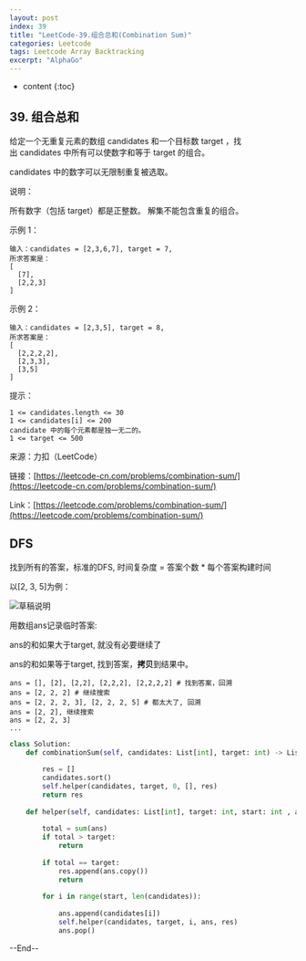 ```yaml
---
layout: post
index: 39
title: "LeetCode-39.组合总和(Combination Sum)"
categories: Leetcode
tags: Leetcode Array Backtracking
excerpt: "AlphaGo"
---
```


* content
{:toc}

## 39. 组合总和

给定一个无重复元素的数组 candidates 和一个目标数 target ，找出 candidates 中所有可以使数字和等于 target 的组合。

candidates 中的数字可以无限制重复被选取。

说明：

所有数字（包括 target）都是正整数。
解集不能包含重复的组合。

示例 1：

```
输入：candidates = [2,3,6,7], target = 7,
所求答案是：
[
  [7],
  [2,2,3]
]
```

示例 2：

```
输入：candidates = [2,3,5], target = 8,
所求答案是：
[
  [2,2,2,2],
  [2,3,3],
  [3,5]
]
```

提示：

```
1 <= candidates.length <= 30
1 <= candidates[i] <= 200
candidate 中的每个元素都是独一无二的。
1 <= target <= 500
```

来源：力扣（LeetCode）

链接：[https://leetcode-cn.com/problems/combination-sum/](https://leetcode-cn.com/problems/combination-sum/)

Link：[https://leetcode.com/problems/combination-sum/](https://leetcode.com/problems/combination-sum/)

## DFS

找到所有的答案，标准的DFS, 时间复杂度 = 答案个数 * 每个答案构建时间

以[2, 3, 5]为例：

![草稿说明]({{site.static}}/images/leetcode-sketch-algorithm-39.jpg)

用数组ans记录临时答案:

ans的和如果大于target, 就没有必要继续了

ans的和如果等于target, 找到答案，**拷贝**到结果中。

```
ans = [], [2], [2,2], [2,2,2], [2,2,2,2] # 找到答案，回溯
ans = [2, 2, 2] # 继续搜索
ans = [2, 2, 2, 3], [2, 2, 2, 5] # 都太大了, 回溯
ans = [2, 2], 继续搜索
ans = [2, 2, 3]
...
```



```python
class Solution:
    def combinationSum(self, candidates: List[int], target: int) -> List[List[int]]:
        
        res = []
        candidates.sort()
        self.helper(candidates, target, 0, [], res)
        return res
        
    def helper(self, candidates: List[int], target: int, start: int , ans: List[int] , res : List[List[int]]) -> None:
        
        total = sum(ans)
        if total > target:
            return 
        
        if total == target:
            res.append(ans.copy())
            return
        
        for i in range(start, len(candidates)):
            
            ans.append(candidates[i])
            self.helper(candidates, target, i, ans, res)
            ans.pop()
```

--End--


